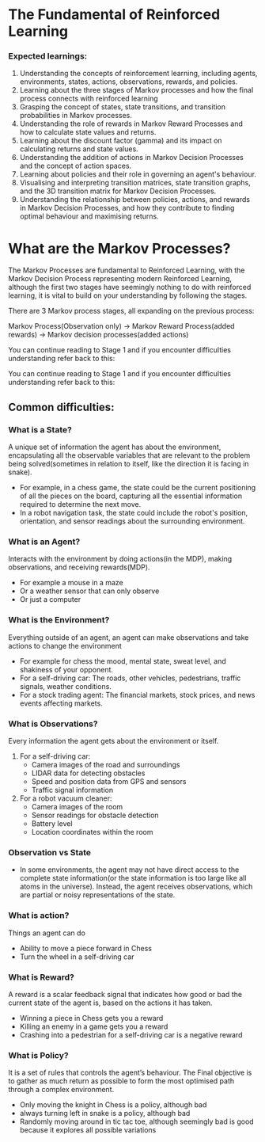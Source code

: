 
# The Fundamental of Reinforced Learning

### Expected learnings:

1. Understanding the concepts of reinforcement learning, including agents, environments, states, actions, observations, rewards, and policies.
2. Learning about the three stages of Markov processes and how the final process connects with reinforced learning
3. Grasping the concept of states, state transitions, and transition probabilities in Markov processes.
4. Understanding the role of rewards in Markov Reward Processes and how to calculate state values and returns.
5. Learning about the discount factor (gamma) and its impact on calculating returns and state values.
6. Understanding the addition of actions in Markov Decision Processes and the concept of action spaces.
7. Learning about policies and their role in governing an agent's behaviour.
8. Visualising and interpreting transition matrices, state transition graphs, and the 3D transition matrix for Markov Decision Processes.
9. Understanding the relationship between policies, actions, and rewards in Markov Decision Processes, and how they contribute to finding optimal behaviour and maximising returns.

# What are the Markov Processes?

The Markov Processes are fundamental to Reinforced Learning, with the Markov Decision Process representing modern Reinforced Learning, although the first two stages have seemingly nothing to do with reinforced learning, it is vital to build on your understanding by following the stages.

There are 3 Markov process stages, all expanding on the previous process:

Markov Process(Observation only) → Markov Reward Process(added rewards) → Markov decision processes(added actions)

You can continue reading to Stage 1 and if you encounter difficulties understanding refer back to this:

You can continue reading to Stage 1 and if you encounter difficulties understanding refer back to this:

## Common difficulties:

### What is a State?

A unique set of information the agent has about the environment, encapsulating all the observable variables that are relevant to the problem being solved(sometimes in relation to itself, like the direction it is facing in snake). 

- For example, in a chess game, the state could be the current positioning of all the pieces on the board, capturing all the essential information required to determine the next move.
- In a robot navigation task, the state could include the robot's position, orientation, and sensor readings about the surrounding environment.

### What is an Agent?

Interacts with the environment by doing actions(in the MDP), making observations, and receiving rewards(MDP).

- For example a mouse in a maze
- Or a weather sensor that can only observe
- Or just a computer

### What is the Environment?

Everything outside of an agent, an agent can make observations and take actions to change the environment

- For example for chess the mood, mental state, sweat level, and shakiness of your opponent.
- For a self-driving car: The roads, other vehicles, pedestrians, traffic signals, weather conditions.
- For a stock trading agent: The financial markets, stock prices, and news events affecting markets.

### What is Observations?

Every information the agent gets about the environment or itself.

1. For a self-driving car:
    - Camera images of the road and surroundings
    - LIDAR data for detecting obstacles
    - Speed and position data from GPS and sensors
    - Traffic signal information
2. For a robot vacuum cleaner:
    - Camera images of the room
    - Sensor readings for obstacle detection
    - Battery level
    - Location coordinates within the room

### Observation vs State

- In some environments, the agent may not have direct access to the complete state information(or the state information is too large like all atoms in the universe). Instead, the agent receives observations, which are partial or noisy representations of the state.

### What is action?

Things an agent can do

- Ability to move a piece forward in Chess
- Turn the wheel in a self-driving car

### What is Reward?

A reward is a scalar feedback signal that indicates how good or bad the current state of the agent is, based on the actions it has taken. 

- Winning a piece in Chess gets you a reward
- Killing an enemy in a game gets you a reward
- Crashing into a pedestrian for a self-driving car is a negative reward

### What is Policy?

It is a set of rules that controls the agent’s behaviour. The Final objective is to gather as much return as possible to form the most optimised path through a complex environment.

- Only moving the knight in Chess is a policy, although bad
- always turning left in snake is a policy, although bad
- Randomly moving around in tic tac toe, although seemingly bad is good because it explores all possible variations
